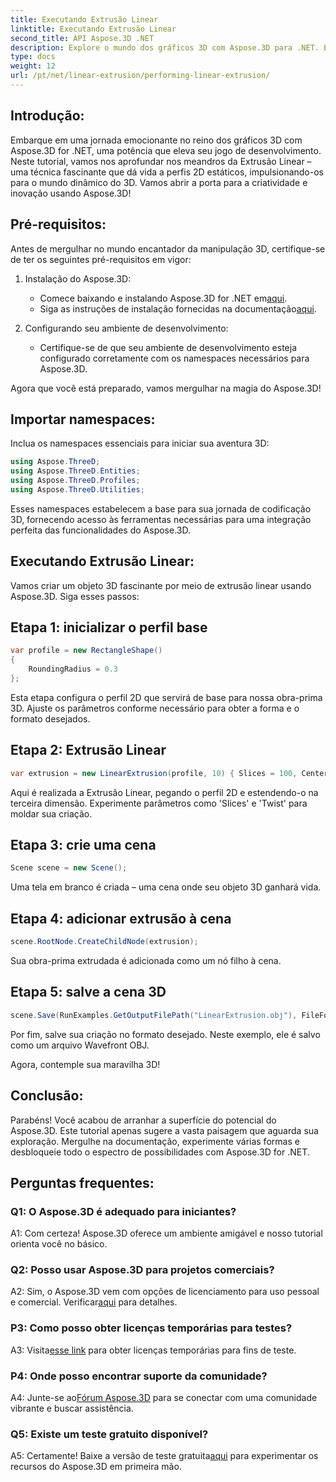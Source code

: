 ```yaml
---
title: Executando Extrusão Linear
linktitle: Executando Extrusão Linear
second_title: API Aspose.3D .NET
description: Explore o mundo dos gráficos 3D com Aspose.3D para .NET. Executando extrusão linear neste guia passo a passo.
type: docs
weight: 12
url: /pt/net/linear-extrusion/performing-linear-extrusion/
---
```

## Introdução:

Embarque em uma jornada emocionante no reino dos gráficos 3D com Aspose.3D for .NET, uma potência que eleva seu jogo de desenvolvimento. Neste tutorial, vamos nos aprofundar nos meandros da Extrusão Linear – uma técnica fascinante que dá vida a perfis 2D estáticos, impulsionando-os para o mundo dinâmico do 3D. Vamos abrir a porta para a criatividade e inovação usando Aspose.3D!

## Pré-requisitos:

Antes de mergulhar no mundo encantador da manipulação 3D, certifique-se de ter os seguintes pré-requisitos em vigor:

1. Instalação do Aspose.3D:
   -  Comece baixando e instalando Aspose.3D for .NET em[aqui](https://releases.aspose.com/3d/net/).
   -  Siga as instruções de instalação fornecidas na documentação[aqui](https://reference.aspose.com/3d/net/).

2. Configurando seu ambiente de desenvolvimento:
   - Certifique-se de que seu ambiente de desenvolvimento esteja configurado corretamente com os namespaces necessários para Aspose.3D.

Agora que você está preparado, vamos mergulhar na magia do Aspose.3D!

## Importar namespaces:

Inclua os namespaces essenciais para iniciar sua aventura 3D:

```csharp
using Aspose.ThreeD;
using Aspose.ThreeD.Entities;
using Aspose.ThreeD.Profiles;
using Aspose.ThreeD.Utilities;
```

Esses namespaces estabelecem a base para sua jornada de codificação 3D, fornecendo acesso às ferramentas necessárias para uma integração perfeita das funcionalidades do Aspose.3D.

## Executando Extrusão Linear:

Vamos criar um objeto 3D fascinante por meio de extrusão linear usando Aspose.3D. Siga esses passos:

## Etapa 1: inicializar o perfil base
```csharp
var profile = new RectangleShape()
{
    RoundingRadius = 0.3
};
```

Esta etapa configura o perfil 2D que servirá de base para nossa obra-prima 3D. Ajuste os parâmetros conforme necessário para obter a forma e o formato desejados.

## Etapa 2: Extrusão Linear
```csharp
var extrusion = new LinearExtrusion(profile, 10) { Slices = 100, Center = true, Twist = 360, TwistOffset = new Vector3(10, 0, 0) };
```

Aqui é realizada a Extrusão Linear, pegando o perfil 2D e estendendo-o na terceira dimensão. Experimente parâmetros como 'Slices' e 'Twist' para moldar sua criação.

## Etapa 3: crie uma cena
```csharp
Scene scene = new Scene();
```

Uma tela em branco é criada – uma cena onde seu objeto 3D ganhará vida.

## Etapa 4: adicionar extrusão à cena
```csharp
scene.RootNode.CreateChildNode(extrusion);
```

Sua obra-prima extrudada é adicionada como um nó filho à cena.

## Etapa 5: salve a cena 3D
```csharp
scene.Save(RunExamples.GetOutputFilePath("LinearExtrusion.obj"), FileFormat.WavefrontOBJ);
```

Por fim, salve sua criação no formato desejado. Neste exemplo, ele é salvo como um arquivo Wavefront OBJ.

Agora, contemple sua maravilha 3D!

## Conclusão:

Parabéns! Você acabou de arranhar a superfície do potencial do Aspose.3D. Este tutorial apenas sugere a vasta paisagem que aguarda sua exploração. Mergulhe na documentação, experimente várias formas e desbloqueie todo o espectro de possibilidades com Aspose.3D for .NET.

## Perguntas frequentes:

### Q1: O Aspose.3D é adequado para iniciantes?

A1: Com certeza! Aspose.3D oferece um ambiente amigável e nosso tutorial orienta você no básico.

### Q2: Posso usar Aspose.3D para projetos comerciais?

 A2: Sim, o Aspose.3D vem com opções de licenciamento para uso pessoal e comercial. Verificar[aqui](https://purchase.aspose.com/buy) para detalhes.

### P3: Como posso obter licenças temporárias para testes?

 A3: Visita[esse link](https://purchase.aspose.com/temporary-license/) para obter licenças temporárias para fins de teste.

### P4: Onde posso encontrar suporte da comunidade?

 A4: Junte-se ao[Fórum Aspose.3D](https://forum.aspose.com/c/3d/18) para se conectar com uma comunidade vibrante e buscar assistência.

### Q5: Existe um teste gratuito disponível?

 A5: Certamente! Baixe a versão de teste gratuita[aqui](https://releases.aspose.com/) para experimentar os recursos do Aspose.3D em primeira mão.